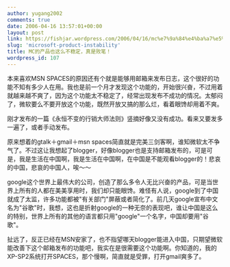 ```yaml
---
author: yugang2002
comments: true
date: 2006-04-16 13:57:01+00:00
layout: post
link: https://fishjar.wordpress.com/2006/04/16/mc%e7%9a%84%e4%ba%a7%e5%93%81%e4%b9%9f%e8%bf%99%e4%b9%88%e4%b8%8d%e7%a8%b3%e5%ae%9a%ef%bc%8c%e7%9c%9f%e6%98%af%e8%b4%a5%e7%ac%94%ef%bc%81/
slug: 'microsoft-product-instability'
title: MC的产品也这么不稳定，真是败笔！
wordpress_id: 107
---
```


本来喜欢MSN SPACES的原因还有个就是能够用邮箱来发布日志，这个很好的功能不知有多少人在用。我也是前一个月才发现这个功能的，开始很兴奋，不过用着就越来越不爽了，因为这个功能太不稳定了，经常出现发布不成功的情况。太郁闷了，微软要么不要开放这个功能，既然开放又搞的那么烂，看着眼馋却用着不爽。




刚才发布的一篇《永恒不变的行销大师法则》竖摘好像又没有成功。看来又要发多一遍了，或者手动发布。




原来想着的gtalk＋gmail＋msn spaces简直就是完美三剑客啊，谁知微软太不争气了。不过这让我想起了blogger，好像blogger也是支持邮箱发布的，可是可是，我是生活在中国啊，我是生活在中国啊，在中国是不能观看blogger的！悲哀的中国，悲哀的中国人，唉～～




google这个世界上最伟大的公司，创造了那么多令人无比兴奋的产品，可是当世界上所有的人都在美美享用时，我们却只能眼馋。难怪有人说，google到了中国就成了太监，许多功能都被"有关部门"屏蔽或者简化了。前几天google宣布中文名为"谷歌"时，我想，这也是折射google的一种无奈的表现吧，谁让中国是这么的特别，世界上所有的其他的语言都只用"google"一个名字，中国却要用"谷歌"。




扯远了，反正已经在MSN安家了，也不指望哪天blogger能进入中国，只期望微软能改善下这个邮箱发布的功能吧，我实在是很需要这个功能啊。你知道的，我的XP-SP2系统打开SPACES，那个慢啊，简直就是受罪，打开gmail爽多了。
